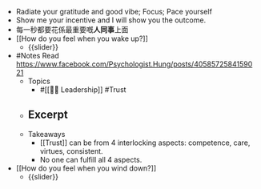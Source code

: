 - Radiate your gratitude and good vibe; Focus; Pace yourself
- Show me your incentive and I will show you the outcome.
- 每一秒都要花係最重要嘅**人同事**上面
- [[How do you feel when you wake up?]]
    - {{slider}}
- #Notes Read https://www.facebook.com/Psychologist.Hung/posts/4058572584159021 
    - Topics
        - #[[☝🏻 Leadership]] #Trust
    - Excerpt
        - 
    - Takeaways 
        - [[Trust]] can be from 4 interlocking aspects: competence, care, virtues, consistent.
        - No one can fulfill all 4 aspects.
- [[How do you feel when you wind down?]]
    - {{slider}}
